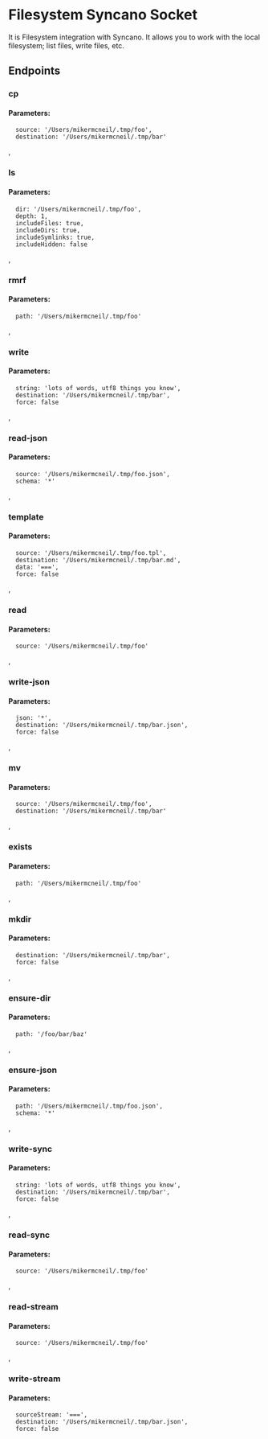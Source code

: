 # Filesystem Syncano Socket

It is Filesystem integration with Syncano. It allows you to work with the local filesystem; list files, write files, etc.

## Endpoints

### cp

#### Parameters:

      source: '/Users/mikermcneil/.tmp/foo',
      destination: '/Users/mikermcneil/.tmp/bar'

,
### ls

#### Parameters:

      dir: '/Users/mikermcneil/.tmp/foo',
      depth: 1,
      includeFiles: true,
      includeDirs: true,
      includeSymlinks: true,
      includeHidden: false

,
### rmrf

#### Parameters:

      path: '/Users/mikermcneil/.tmp/foo'

,
### write

#### Parameters:

      string: 'lots of words, utf8 things you know',
      destination: '/Users/mikermcneil/.tmp/bar',
      force: false

,
### read-json

#### Parameters:

      source: '/Users/mikermcneil/.tmp/foo.json',
      schema: '*'

,
### template

#### Parameters:

      source: '/Users/mikermcneil/.tmp/foo.tpl',
      destination: '/Users/mikermcneil/.tmp/bar.md',
      data: '===',
      force: false

,
### read

#### Parameters:

      source: '/Users/mikermcneil/.tmp/foo'

,
### write-json

#### Parameters:

      json: '*',
      destination: '/Users/mikermcneil/.tmp/bar.json',
      force: false

,
### mv

#### Parameters:

      source: '/Users/mikermcneil/.tmp/foo',
      destination: '/Users/mikermcneil/.tmp/bar'

,
### exists

#### Parameters:

      path: '/Users/mikermcneil/.tmp/foo'

,
### mkdir

#### Parameters:

      destination: '/Users/mikermcneil/.tmp/bar',
      force: false

,
### ensure-dir

#### Parameters:

      path: '/foo/bar/baz'

,
### ensure-json

#### Parameters:

      path: '/Users/mikermcneil/.tmp/foo.json',
      schema: '*'

,
### write-sync

#### Parameters:

      string: 'lots of words, utf8 things you know',
      destination: '/Users/mikermcneil/.tmp/bar',
      force: false

,
### read-sync

#### Parameters:

      source: '/Users/mikermcneil/.tmp/foo'

,
### read-stream

#### Parameters:

      source: '/Users/mikermcneil/.tmp/foo'

,
### write-stream

#### Parameters:

      sourceStream: '===',
      destination: '/Users/mikermcneil/.tmp/bar.json',
      force: false

